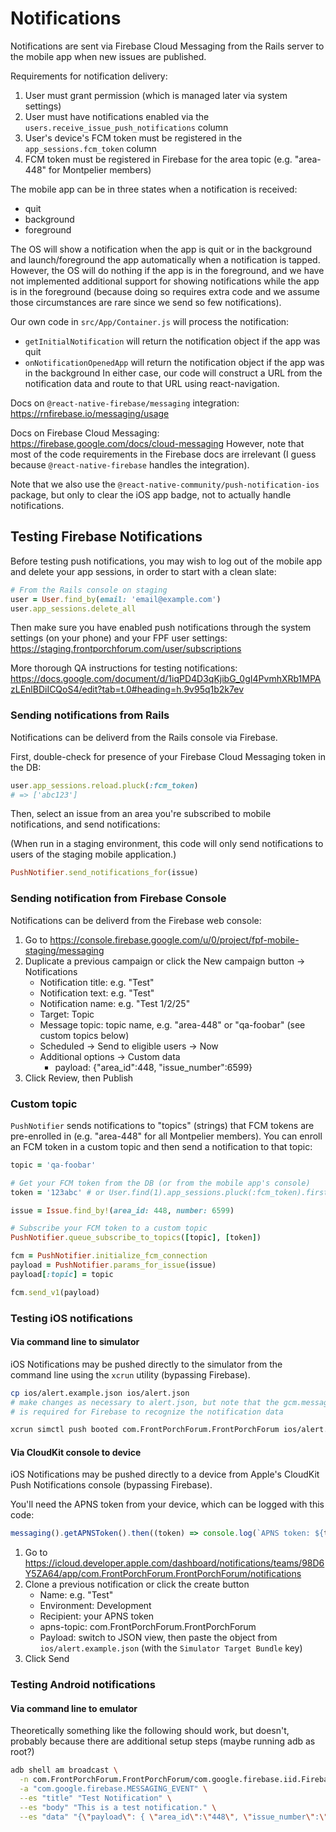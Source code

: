 # Notifications

Notifications are sent via Firebase Cloud Messaging from the Rails server to the
mobile app when new issues are published.

Requirements for notification delivery:

1. User must grant permission (which is managed later via system settings)
2. User must have notifications enabled via the `users.receive_issue_push_notifications` column
3. User's device's FCM token must be registered in the `app_sessions.fcm_token` column
4. FCM token must be registered in Firebase for the area topic (e.g. "area-448"
   for Montpelier members)

The mobile app can be in three states when a notification is received:
- quit
- background
- foreground

The OS will show a notification when the app is quit or in the background and
launch/foreground the app automatically when a notification is tapped. However,
the OS will do nothing if the app is in the foreground, and we have not implemented
additional support for showing notifications while the app is in the foreground
(because doing so requires extra code and we assume those circumstances are rare
since we send so few notifications).

Our own code in `src/App/Container.js` will process the notification:
- `getInitialNotification` will return the notification object if the app was quit
- `onNotificationOpenedApp` will return the notification object if the app was
  in the background
In either case, our code will construct a URL from the notification data and
route to that URL using react-navigation.

Docs on `@react-native-firebase/messaging` integration:
https://rnfirebase.io/messaging/usage

Docs on Firebase Cloud Messaging:
https://firebase.google.com/docs/cloud-messaging
However, note that most of the code requirements in the Firebase docs are irrelevant
(I guess because `@react-native-firebase` handles the integration).

Note that we also use the `@react-native-community/push-notification-ios` package,
but only to clear the iOS app badge, not to actually handle notifications.


## Testing Firebase Notifications

Before testing push notifications, you may wish to log out of the mobile app and
delete your app sessions, in order to start with a clean slate:

```ruby
# From the Rails console on staging
user = User.find_by(email: 'email@example.com')
user.app_sessions.delete_all
```

Then make sure you have enabled push notifications through the system settings
(on your phone) and your FPF user settings:
https://staging.frontporchforum.com/user/subscriptions

More thorough QA instructions for testing notifications:
https://docs.google.com/document/d/1iqPD4D3qKjibG_0gI4PvmhXRb1MPAzLEnlBDiICQoS4/edit?tab=t.0#heading=h.9v95q1b2k7ev

### Sending notifications from Rails

Notifications can be deliverd from the Rails console via Firebase.

First, double-check for presence of your Firebase Cloud Messaging token in the DB:

```ruby
user.app_sessions.reload.pluck(:fcm_token)
# => ['abc123']
```

Then, select an issue from an area you're subscribed to mobile notifications,
and send notifications:

(When run in a staging environment, this code will only send notifications to
users of the staging mobile application.)

```ruby
PushNotifier.send_notifications_for(issue)
```
### Sending notification from Firebase Console

Notifications can be deliverd from the Firebase web console:

1. Go to https://console.firebase.google.com/u/0/project/fpf-mobile-staging/messaging
2. Duplicate a previous campaign or click the New campaign button -> Notifications
   - Notification title: e.g. "Test"
   - Notification text: e.g. "Test"
   - Notification name: e.g. "Test 1/2/25"
   - Target: Topic
   - Message topic: topic name, e.g. "area-448" or "qa-foobar" (see custom topics below)
   - Scheduled -> Send to eligible users -> Now
   - Additional options -> Custom data
     - payload: {"area_id":448, "issue_number":6599}
3. Click Review, then Publish

### Custom topic

`PushNotifier` sends notifications to "topics" (strings) that FCM tokens are
pre-enrolled in (e.g. "area-448" for all Montpelier members). You can enroll an
FCM token in a custom topic and then send a notification to that topic:

```ruby
topic = 'qa-foobar'

# Get your FCM token from the DB (or from the mobile app's console)
token = '123abc' # or User.find(1).app_sessions.pluck(:fcm_token).first

issue = Issue.find_by!(area_id: 448, number: 6599)

# Subscribe your FCM token to a custom topic
PushNotifier.queue_subscribe_to_topics([topic], [token])

fcm = PushNotifier.initialize_fcm_connection
payload = PushNotifier.params_for_issue(issue)
payload[:topic] = topic

fcm.send_v1(payload)
```

### Testing iOS notifications

#### Via command line to simulator

iOS Notifications may be pushed directly to the simulator from the command line
using the `xcrun` utility (bypassing Firebase).

```bash
cp ios/alert.example.json ios/alert.json
# make changes as necessary to alert.json, but note that the gcm.message_id key
# is required for Firebase to recognize the notification data

xcrun simctl push booted com.FrontPorchForum.FrontPorchForum ios/alert.example.json
```

#### Via CloudKit console to device

iOS Notifications may be pushed directly to a device from Apple's CloudKit Push
Notifications console (bypassing Firebase).

You'll need the APNS token from your device, which can be logged with this code:

```javascript
messaging().getAPNSToken().then((token) => console.log(`APNS token: ${token}`))
```

1. Go to https://icloud.developer.apple.com/dashboard/notifications/teams/98D6Y5ZA64/app/com.FrontPorchForum.FrontPorchForum/notifications
2. Clone a previous notification or click the create button
   - Name: e.g. "Test"
   - Environment: Development
   - Recipient: your APNS token
   - apns-topic: com.FrontPorchForum.FrontPorchForum
   - Payload: switch to JSON view, then paste the object from `ios/alert.example.json`
     (with the `Simulator Target Bundle` key)
3. Click Send

### Testing Android notifications

#### Via command line to emulator

Theoretically something like the following should work, but doesn't, probably because
there are additional setup steps (maybe running adb as root?)

```bash
adb shell am broadcast \
  -n com.FrontPorchForum.FrontPorchForum/com.google.firebase.iid.FirebaseInstanceIdReceiver \
  -a "com.google.firebase.MESSAGING_EVENT" \
  --es "title" "Test Notification" \
  --es "body" "This is a test notification." \
  --es "data" "{\"payload\": { \"area_id\":\"448\", \"issue_number\":\"6599\"} }"

```

